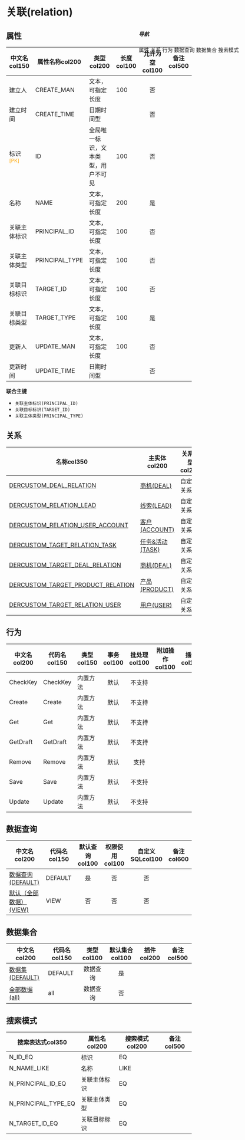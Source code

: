# 关联(relation)  <!-- {docsify-ignore-all} -->


## 属性
|    中文名col150 | 属性名称col200           | 类型col200     | 长度col100    |允许为空col100    |  备注col500  |
| --------   |------------| -----  | -----  | :----: | -------- |
|建立人|CREATE_MAN|文本，可指定长度|100|否||
|建立时间|CREATE_TIME|日期时间型||否||
|标识<sup class="footnote-symbol"><font color=orange>[PK]</font></sup>|ID|全局唯一标识，文本类型，用户不可见|100|否||
|名称|NAME|文本，可指定长度|200|是||
|关联主体标识|PRINCIPAL_ID|文本，可指定长度|100|否||
|关联主体类型|PRINCIPAL_TYPE|文本，可指定长度|100|否||
|关联目标标识|TARGET_ID|文本，可指定长度|100|否||
|关联目标类型|TARGET_TYPE|文本，可指定长度|100|是||
|更新人|UPDATE_MAN|文本，可指定长度|100|否||
|更新时间|UPDATE_TIME|日期时间型||否||

<p class="panel-title"><b>联合主键</b></p>

  * `关联主体标识(PRINCIPAL_ID)`
  * `关联目标标识(TARGET_ID)`
  * `关联主体类型(PRINCIPAL_TYPE)`

## 关系

<el-row>
<el-tabs v-model="show_der">
<el-tab-pane label="从关系" name="minor">

|  名称col350   | 主实体col200   | 关系类型col200   |    备注col500  |
| -------- |---------- |-----------|----- |
|[DERCUSTOM_DEAL_RELATION](der/DERCUSTOM_DEAL_RELATION)|[商机(DEAL)](module/crm/deal)|自定义关系||
|[DERCUSTOM_RELATION_LEAD](der/DERCUSTOM_RELATION_LEAD)|[线索(LEAD)](module/crm/lead)|自定义关系||
|[DERCUSTOM_RELATION_USER_ACCOUNT](der/DERCUSTOM_RELATION_USER_ACCOUNT)|[客户(ACCOUNT)](module/crm/account)|自定义关系||
|[DERCUSTOM_TAGET_RELATION_TASK](der/DERCUSTOM_TAGET_RELATION_TASK)|[任务&活动(TASK)](module/crm/task)|自定义关系||
|[DERCUSTOM_TARGET_DEAL_RELATION](der/DERCUSTOM_TARGET_DEAL_RELATION)|[商机(DEAL)](module/crm/deal)|自定义关系||
|[DERCUSTOM_TARGET_PRODUCT_RELATION](der/DERCUSTOM_TARGET_PRODUCT_RELATION)|[产品(PRODUCT)](module/crm/product)|自定义关系||
|[DERCUSTOM_TARGET_RELATION_USER](der/DERCUSTOM_TARGET_RELATION_USER)|[用户(USER)](module/crm/user)|自定义关系||

</el-tab-pane>
</el-tabs>
</el-row>

## 行为
| 中文名col200    | 代码名col150    | 类型col150    | 事务col100   | 批处理col100   | 附加操作col100  | 插件col150    |  备注col300  |
| -------- |---------- |----------- |:----:|:----:|---------| ----- | ----- |
|CheckKey|CheckKey|内置方法|默认|不支持||||
|Create|Create|内置方法|默认|不支持||||
|Get|Get|内置方法|默认|不支持||||
|GetDraft|GetDraft|内置方法|默认|不支持||||
|Remove|Remove|内置方法|默认|支持||||
|Save|Save|内置方法|默认|不支持||||
|Update|Update|内置方法|默认|不支持||||

## 数据查询
| 中文名col200    | 代码名col150    | 默认查询col100 | 权限使用col100 | 自定义SQLcol100 |  备注col600|
| --------  | --------   | :----:  |:----:  | :----:  |----- |
|[数据查询(DEFAULT)](module/crm/relation/query/Default)|DEFAULT|是|否 |否 ||
|[默认（全部数据）(VIEW)](module/crm/relation/query/View)|VIEW|否|否 |否 ||

## 数据集合
| 中文名col200  | 代码名col150  | 类型col100 | 默认集合col100 |   插件col200|   备注col500|
| --------  | --------   | :----:   | :----:   | ----- |----- |
|[数据集(DEFAULT)](module/crm/relation/dataset/Default)|DEFAULT|数据查询|是|||
|[全部数据(all)](module/crm/relation/dataset/all)|all|数据查询|否|||

## 搜索模式
|   搜索表达式col350   |    属性名col200    |    搜索模式col200        |备注col500  |
| -------- |------------|------------|------|
|N_ID_EQ|标识|EQ||
|N_NAME_LIKE|名称|LIKE||
|N_PRINCIPAL_ID_EQ|关联主体标识|EQ||
|N_PRINCIPAL_TYPE_EQ|关联主体类型|EQ||
|N_TARGET_ID_EQ|关联目标标识|EQ||

<div style="display: block; overflow: hidden; position: fixed; top: 140px; right: 100px;">

##### 导航
<el-anchor >
<el-anchor-link :href="`#/module/crm/relation?id=属性`">
  属性
</el-anchor-link>
<el-anchor-link :href="`#/module/crm/relation?id=关系`">
  关系
</el-anchor-link>
<el-anchor-link :href="`#/module/crm/relation?id=行为`">
  行为
</el-anchor-link>
<el-anchor-link :href="`#/module/crm/relation?id=数据查询`">
  数据查询
</el-anchor-link>
<el-anchor-link :href="`#/module/crm/relation?id=数据集合`">
  数据集合
</el-anchor-link>
<el-anchor-link :href="`#/module/crm/relation?id=搜索模式`">
  搜索模式
</el-anchor-link>
</el-anchor>
</div>

<script>
 const { createApp } = Vue
  createApp({
    data() {
      return {
show_der:'minor',


      }
    },
    methods: {
    }
  }).use(ElementPlus).mount('#app')
</script>